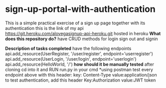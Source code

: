 # sign-up-portal-with-authentication
This is a simple practical exercise of a sign up page together with its authentication
this is the link of my api https://git.heroku.com/alovegasignup-api-heroku.git hosted in heroku
**What does this repository do?**
have CRUD methods for login sign out and signin

**Description of tasks completed**
have the following endpoints
api.add_resource(UserRegister, '/user/register', endpoint='userregister')
api.add_resource(UserLogin, '/user/login', endpoint='userlogin')
api.add_resource(HelloWorld, '/')
**how should it be manually tested**
after cloning cd into it and RUN run.py in your cmd
*using postman test every endpoint above  with this header:
key: Content-Type value:application/json
to test authentication, add this header
Key:Authorization value:JWT token